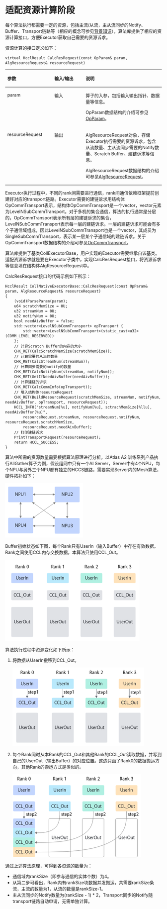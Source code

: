 # 适配资源计算阶段<a name="ZH-CN_TOPIC_0000001941345877"></a>

每个算法执行都需要一定的资源，包括主流/从流，主从流同步的Notify、Buffer、Transport链路等（相应的概念可参见[背景知识](背景知识.md)），算法库提供了相应的资源计算接口，方便Executor获取自己需要的资源诉求。

资源计算的接口定义如下：

```
virtual HcclResult CalcResRequest(const OpParam& param, AlgResourceRequest& resourceRequest)
```

<a name="table827101275518"></a>

<table><thead align="left"><tr id="row429121265517"><th class="cellrowborder" valign="top" width="30" id="mcps1.1.4.1.1"><p id="p1329121214558"><a name="p1329121214558"></a><a name="p1329121214558"></a>参数</p>
</th>
<th class="cellrowborder" valign="top" width="20%" id="mcps1.1.20.1.2"><p id="p10230141454318"><a name="p10230141454318"></a><a name="p10230141454318"></a>输入/输出</p>
</th>
<th class="cellrowborder" valign="top" width="50%" id="mcps1.1.4.1.3"><p id="p83121275519"><a name="p83121275519"></a><a name="p83121275519"></a>说明</p>
</th>
</tr>
</thead>
<tbody><tr id="row18118485118"><td class="cellrowborder" valign="top" width="30%" headers="mcps1.1.4.1.1 "><p id="p11104837101311"><a name="p11104837101311"></a><a name="p11104837101311"></a>param</p>
</td>
<td class="cellrowborder" valign="top" width="20%" headers="mcps1.1.4.1.2 "><p id="p8103173701314"><a name="p8103173701314"></a><a name="p8103173701314"></a>输入</p>
</td>
<td class="cellrowborder" valign="top" width="50%" headers="mcps1.1.4.1.3 "><p id="p151038375137"><a name="p151038375137"></a><a name="p151038375137"></a>算子的入参，包括输入输出指针、数据量等信息。</p>
<p id="p761719529586"><a name="p761719529586"></a><a name="p761719529586"></a>OpParam数据结构的介绍可参见<a href="OpParam.md">OpParam</a>。</p>
</td>
</tr>
<tr id="row191899195459"><td class="cellrowborder" valign="top" width="30%" headers="mcps1.1.4.1.1 "><p id="p1721319238619"><a name="p1721319238619"></a><a name="p1721319238619"></a>resourceRequest</p>
</td>
<td class="cellrowborder" valign="top" width="20%" headers="mcps1.1.4.1.2 "><p id="p191021937151315"><a name="p191021937151315"></a><a name="p191021937151315"></a>输出</p>
</td>
<td class="cellrowborder" valign="top" width="50%" headers="mcps1.1.4.1.3 "><p id="p3101437131315"><a name="p3101437131315"></a><a name="p3101437131315"></a>AlgResourceRequest对象，存储Executor执行需要的资源诉求，包含从流数量、主从流同步需要的<span id="ph1159741718289"><a name="ph1159741718289"></a><a name="ph1159741718289"></a>N</span>otify数量、Scratch Buffer、建链诉求等信息。</p>
<p id="p93721932297"></a>AlgResourceRequest数据结构的介绍可参见<a href="AlgResourceRequest.md">AlgResourceRequest</a>。</p>
</td>
</tr>
</tbody>
</table>



Executor执行过程中，不同的rank间需要进行通信，rank间通信依赖框架提前创建好对应的transport链路。Executor需要的建链诉求用结构体OpCommTransport表示，结构体OpCommTransport是一个vector，vector元素为LevelNSubCommTransport。对于多机的集合通信，算法的执行通常是分层的，OpCommTransport表示所有层的建链诉求的集合，LevelNSubCommTransport表示每一层的建链诉求。一层的建链诉求可能会有多个子通信域组成，因此LevelNSubCommTransport也是一个vector，其成员为SingleSubCommTransport，表示某一层某个子通信域的建链诉求。关于OpCommTransport数据结构的介绍可参见[OpCommTransport](OpCommTransport.md)。

算法库提供了基类CollExecutorBase，用户实现的Executor需要继承自该基类。适配资源诉求就是要在Executor子类中，实现CalcResRequest接口，将资源诉求等信息填在结构体AlgResourceRequest中。

CalcResRequest接口的代码示例如下所示：

```
HcclResult CollNativeExecutorBase::CalcResRequest(const OpParam& param, AlgResourceRequest& resourceRequest)
{
    (void)ParseParam(param);
    u64 scratchMemSize = 0U;
    u32 streamNum = 0U;
    u32 notifyNum = 0U;
    bool needAivBuffer = false;
    std::vector<LevelNSubCommTransport> opTransport {
        std::vector<LevelNSubCommTransport>(static_cast<u32>(COMM_LEVEL_RESERVED))
    };
    // 计算Scratch Buffer的内存的大小
    CHK_RET(CalcScratchMemSize(scratchMemSize));
    // 计算需要的从流的数量
    CHK_RET(CalcStreamNum(streamNum));
    // 计算同步需要的notify的数量
    CHK_RET(CalcNotifyNum(streamNum, notifyNum));
    CHK_RET(GetIfNeedAivBuffer(needAivBuffer));
    // 计算建链的诉求
    CHK_RET(CalcCommInfo(opTransport));
    // 填入结构体resourceRequest
    CHK_RET(BuildResourceRequest(scratchMemSize, streamNum, notifyNum, needAivBuffer, opTransport, resourceRequest));
    HCCL_INFO("streamNum[%u], notifyNum[%u], sctrachMemSize[%llu], needAivBuffer[%u]",
        resourceRequest.streamNum, resourceRequest.notifyNum, resourceRequest.scratchMemSize,
        resourceRequest.needAivBuffer);
    // 打印建链诉求
    PrintTransportRequest(resourceRequest);
    return HCCL_SUCCESS;
}
```

算法中所需的资源数量需要根据算法原理进行分析，以Atlas A2 训练系列产品执行AllGather算子为例，假设组网中只有一个AI Server，Server中有4个NPU，每个NPU与另外三个NPU都有独立的HCCS链路，需要实现Server内的Mesh算法，硬件拓扑如下：

![](figures/allreduce-9.png)

Buffer初始状态如下图，每个Rank只有UserIn（输入Buffer）中存在有效数据。Rank之间使用CCL内存交换数据，本算法只使用CCL\_Out。

![](figures/allreduce-10.png)

算法执行过程中资源变化如下所示：

1.  将数据从UserIn搬移到CCL\_Out。

    ![](figures/allreduce-11.png)

2.  每个Rank同时从本Rank的CCL\_Out和其他Rank的CCL\_Out读取数据，并写到自己的UserOut（输出Buffer）的对应位置。这边只画了Rank0的数据搬运方向，其他Rank的搬运方式是类似的。

    ![](figures/allreduce-12.png)

通过上述算法原理，可得到各资源的数量为：

-   通信域内rankSize（即参与通信的实体个数）为4。
-   从第二步可看出，Rank内有rankSize块数据并发搬运，共需要rankSize条流，主流的数量为1，从流的数量是rankSize-1。
-   主从流同步的Notify数量为\(rankSize - 1\) \* 2，Transport同步的Notify随transport链路自动申请，无需单独计算。
